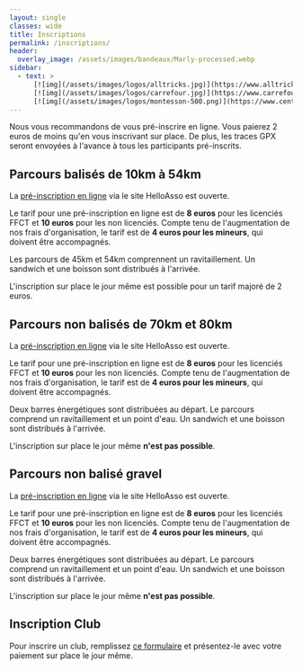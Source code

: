 ```yaml
---
layout: single
classes: wide
title: Inscriptions
permalink: /inscriptions/
header:
  overlay_image: /assets/images/bandeaux/Marly-processed.webp
sidebar:
  - text: >
      [![img](/assets/images/logos/alltricks.jpg)](https://www.alltricks.fr/)
      [![img](/assets/images/logos/carrefour.jpg)](https://www.carrefour.fr/)
      [![img](/assets/images/logos/montesson-500.png)](https://www.centre-commercial.fr/carrefour-montesson/boutiques/)
---
```


Nous vous recommandons de vous pré-inscrire en ligne.
Vous paierez 2 euros de moins qu'en vous inscrivant sur place.
De plus, les traces GPX seront envoyées à l'avance
à tous les participants pré-inscrits.

## Parcours balisés de 10km à 54km

La [pré-inscription en ligne](https://www.helloasso.com/associations/les-choucas-cellois/evenements/le-grand-8-cellois-2024)
via le site HelloAsso
est ouverte.

Le tarif pour une pré-inscription en ligne est de
**8 euros** pour les licenciés FFCT et
**10 euros** pour les non licenciés.
Compte tenu de l'augmentation de nos frais d'organisation,
le tarif est de **4 euros pour les mineurs**,
qui doivent être accompagnés.

Les parcours de 45km et 54km comprennent un ravitaillement.
Un sandwich et une boisson sont distribués à l'arrivée.

L'inscription sur place le jour même est possible
pour un tarif majoré de 2 euros.

## Parcours non balisés de 70km et 80km

La [pré-inscription en ligne](https://www.helloasso.com/associations/les-choucas-cellois/evenements/le-grand-70-et-80-cellois-2024)
via le site HelloAsso
est ouverte.

Le tarif pour une pré-inscription en ligne est de
**8 euros** pour les licenciés FFCT et
**10 euros** pour les non licenciés.
Compte tenu de l'augmentation de nos frais d'organisation,
le tarif est de **4 euros pour les mineurs**,
qui doivent être accompagnés.

Deux barres énergétiques sont distribuées au départ.
Le parcours comprend un ravitaillement et un point d'eau.
Un sandwich et une boisson sont distribués à l'arrivée.

L'inscription sur place le jour même **n'est pas possible**.

## Parcours non balisé gravel

La [pré-inscription en ligne](https://www.helloasso.com/associations/les-choucas-cellois/evenements/le-grand-8-cellois-2024-gravel)
via le site HelloAsso
est ouverte.

Le tarif pour une pré-inscription en ligne est de
**8 euros** pour les licenciés FFCT et
**10 euros** pour les non licenciés.
Compte tenu de l'augmentation de nos frais d'organisation,
le tarif est de **4 euros pour les mineurs**,
qui doivent être accompagnés.

Deux barres énergétiques sont distribuées au départ.
Le parcours comprend un ravitaillement et un point d'eau.
Un sandwich et une boisson sont distribués à l'arrivée.

L'inscription sur place le jour même **n'est pas possible**.

## Inscription Club

Pour inscrire un club,
remplissez [ce formulaire](/assets/images/2024/G8C-Bulletin_club_2024.pdf)
et présentez-le avec votre paiement sur place le jour même.
